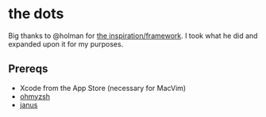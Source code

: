 # the dots

Big thanks to @holman for [the
inspiration/framework](https://github.com/holman/dotfiles).  I took what he did
and expanded upon it for my purposes.

## Prereqs

- Xcode from the App Store (necessary for MacVim)
- [ohmyzsh](https://github.com/robbyrussell/oh-my-zsh)
- [janus](https://github.com/carlhuda/janus)
